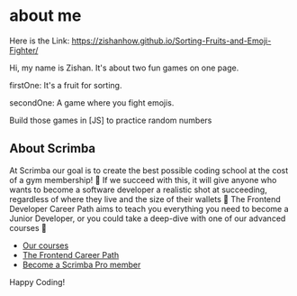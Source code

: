 # about me

Here is the Link: https://zishanhow.github.io/Sorting-Fruits-and-Emoji-Fighter/

Hi, my name is Zishan. It's about two fun games on one page.

firstOne: It's a fruit for sorting.

secondOne: A game where you fight emojis.

Build those games in [JS] to practice random numbers

## About Scrimba

At Scrimba our goal is to create the best possible coding school at the cost of a gym membership! 💜
If we succeed with this, it will give anyone who wants to become a software developer a realistic shot at succeeding, regardless of where they live and the size of their wallets 🎉
The Frontend Developer Career Path aims to teach you everything you need to become a Junior Developer, or you could take a deep-dive with one of our advanced courses 🚀

- [Our courses](https://scrimba.com/allcourses)
- [The Frontend Career Path](https://scrimba.com/learn/frontend)
- [Become a Scrimba Pro member](https://scrimba.com/pricing)

Happy Coding!
